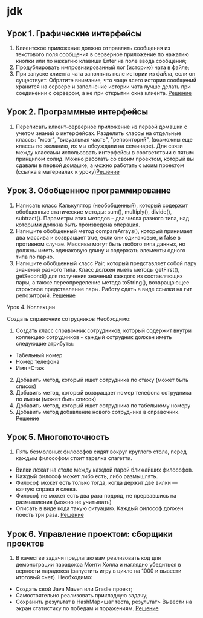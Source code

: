 # jdk

## Урок 1. Графические интерфейсы

1. Клиентское приложение должно отправлять сообщения из текстового поля сообщения в серверное приложение по нажатию кнопки или по нажатию клавиши Enter на поле ввода сообщения;
2. Продублировать импровизированный лог (историю) чата в файле;
3. При запуске клиента чата заполнять поле истории из файла, если он существует. Обратите внимание, что чаще всего история сообщений хранится на сервере и заполнение истории чата лучше делать при соединении с сервером, а не при открытии окна клиента. [Решение](lesson_1/src/main/java/ru/gb/)

## Урок 2. Программные интерфейсы

1. Переписать клиент-серверное приложение из первой домашки с учетом знаний о интерфейсах. Разделить классы на отдельные классы: "мозг", "визуальная часть", "репозиторий", (возможны еще классы по желанию, их мы обсуждали на семинаре). Для связи между классами использовать интерфейсы в соответствии с пятым принципом солид. Можно работать со своим проектом, который вы сдавали в первой домашке, а можно работать с моим проектом (ссылка в материалах к уроку)[Решение](lesson_2/src/main/java/ru/gb/)


## Урок 3. Обобщенное программирование

1. Написать класс Калькулятор (необобщенный), который содержит обобщенные статические методы: sum(), multiply(), divide(), subtract(). Параметры этих методов – два числа разного типа, над которыми должна быть произведена операция.
2. Напишите обобщенный метод compareArrays(), который принимает два массива и возвращает true, если они одинаковые, и false в противном случае. Массивы могут быть любого типа данных, но должны иметь одинаковую длину и содержать элементы одного типа по парно.
3. Напишите обобщенный класс Pair, который представляет собой пару значений разного типа. Класс должен иметь методы getFirst(), getSecond() для получения значений каждого из составляющих пары, а также переопределение метода toString(), возвращающее строковое представление пары. Работу сдать в виде ссылки на гит репозиторий. [Решение](lesson_3/src/main/java/ru/gb/)

Урок 4. Коллекции

Создать справочник сотрудников
Необходимо:
1. Создать класс справочник сотрудников, который содержит внутри коллекцию сотрудников - каждый сотрудник должен иметь следующие атрибуты:
- Табельный номер
- Номер телефона
- Имя
 -Стаж
2. Добавить метод, который ищет сотрудника по стажу (может быть список)
3. Добавить метод, который возвращает номер телефона сотрудника по имени (может быть список)
4. Добавить метод, который ищет сотрудника по табельному номеру
5. Добавить метод добавление нового сотрудника в справочник. [Решение](lesson_4/src/main/java/ru/gb/)

## Урок 5. Многопоточность

1. Пять безмолвных философов сидят вокруг круглого стола, перед каждым философом стоит тарелка спагетти.
- Вилки лежат на столе между каждой парой ближайших философов.
- Каждый философ может либо есть, либо размышлять.
- Философ может есть только тогда, когда держит две вилки — взятую справа и слева.
- Философ не может есть два раза подряд, не прервавшись на размышления (можно не учитывать)
- Описать в виде кода такую ситуацию. Каждый философ должен поесть три раза. [Решение](lesson_5/src/main/java/ru/gb/)

## Урок 6. Управление проектом: сборщики проектов

1. В качестве задачи предлагаю вам реализовать код для демонстрации парадокса Монти Холла и наглядно убедиться в верности парадокса (запустить игру в цикле на 1000 и вывести итоговый счет).
Необходимо:
- Создать свой Java Maven или Gradle проект;
- Самостоятельно реализовать прикладную задачу;
- Сохранить результат в HashMap<шаг теста, результат>
Вывести на экран статистику по победам и поражениям. [Решение](lesson_6/src/main/java/ru/gb/)